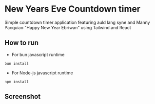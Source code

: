 # New Years Eve Countdown timer

Simple countdown timer application featuring auld lang syne and Manny Pacquiao "Happy New Year Ebriwan" using Tailwind and React 

## How to run
* For bun javascript runtime
  
```bash
bun install
```

* For Node-js javascript runtime

```
npm install
```


## Screenshot

